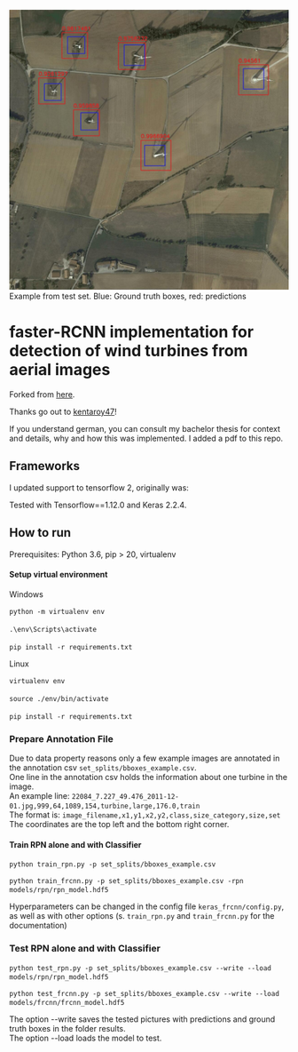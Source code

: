![image](https://github.com/Heyjuke58/frcnn-wind-turbine-detection/blob/master/images/example_res.jpg)
Example from test set. Blue: Ground truth boxes, red: predictions
# faster-RCNN implementation for detection of wind turbines from aerial images
Forked from [here](https://github.com/kentaroy47/frcnn-from-scratch-with-keras).

Thanks go out to [kentaroy47](https://github.com/kentaroy47)!

If you understand german, you can consult my bachelor thesis for context and details, why and how this was implemented. I added a pdf to this repo.

## Frameworks
I updated support to tensorflow 2, originally was:

Tested with Tensorflow==1.12.0 and Keras 2.2.4.

## How to run

Prerequisites: Python 3.6, pip > 20, virtualenv

#### Setup virtual environment

Windows
```
python -m virtualenv env

.\env\Scripts\activate

pip install -r requirements.txt
```
Linux
```
virtualenv env

source ./env/bin/activate

pip install -r requirements.txt

```

### Prepare Annotation File
Due to data property reasons only a few example images are annotated in the annotation csv ``set_splits/bboxes_example.csv``.\
One line in the annotation csv holds the information about one turbine in the image.\
An example line: ``22084_7.227_49.476_2011-12-01.jpg,999,64,1089,154,turbine,large,176.0,train``\
The format is: ``image_filename,x1,y1,x2,y2,class,size_category,size,set``\
The coordinates are the top left and the bottom right corner.


#### Train RPN alone and with Classifier
```
python train_rpn.py -p set_splits/bboxes_example.csv
```
```
python train_frcnn.py -p set_splits/bboxes_example.csv -rpn models/rpn/rpn_model.hdf5
```
Hyperparameters can be changed in the config file ``keras_frcnn/config.py``, as well as with other options (s. `train_rpn.py` and `train_frcnn.py` for the documentation)

### Test RPN alone and with Classifier
```
python test_rpn.py -p set_splits/bboxes_example.csv --write --load models/rpn/rpn_model.hdf5
```
```
python test_frcnn.py -p set_splits/bboxes_example.csv --write --load models/frcnn/frcnn_model.hdf5
```
The option --write saves the tested pictures with predictions and ground truth boxes in the folder results.\
The option --load loads the model to test.




